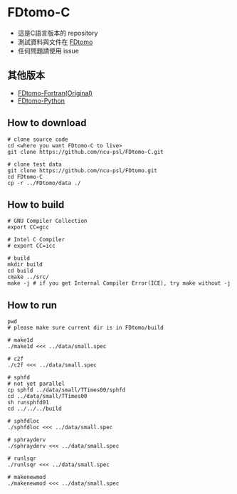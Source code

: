 # FDtomo-C
* 這是C語言版本的 repository
* 測試資料與文件在 [FDtomo](https://github.com/ncu-psl/FDtomo)
* 任何問題請使用 issue

## 其他版本
* [FDtomo-Fortran(Original)](https://github.com/ncu-psl/FDtomo)
* [FDtomo-Python](https://github.com/ncu-psl/FDtomo-Python)

## How to download
```
# clone source code
cd <where you want FDtomo-C to live>
git clone https://github.com/ncu-psl/FDtomo-C.git

# clone test data
git clone https://github.com/ncu-psl/FDtomo.git
cd FDtomo-C
cp -r ../FDtomo/data ./
```

## How to build
```
# GNU Compiler Collection
export CC=gcc

# Intel C Compiler
# export CC=icc

# build
mkdir build
cd build
cmake ../src/
make -j # if you get Internal Compiler Error(ICE), try make without -j
```

## How to run
```
pwd
# please make sure current dir is in FDtomo/build

# make1d
./make1d <<< ../data/small.spec

# c2f
./c2f <<< ../data/small.spec

# sphfd
# not yet parallel
cp sphfd ../data/small/TTimes00/sphfd
cd ../data/small/TTimes00
sh runsphfd01
cd ../../../build

# sphfdloc
./sphfdloc <<< ../data/small.spec

# sphrayderv
./sphrayderv <<< ../data/small.spec

# runlsqr
./runlsqr <<< ../data/small.spec

# makenewmod
./makenewmod <<< ../data/small.spec
```
